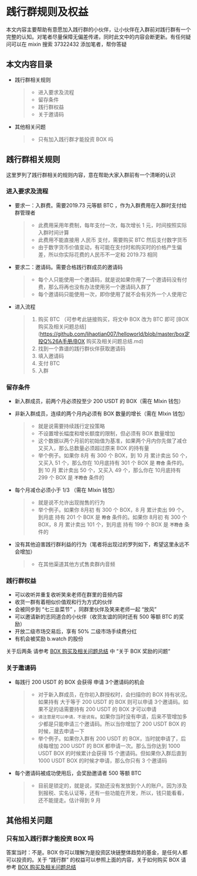 # 践行群规则及权益

本文内容主要帮助有意愿加入践行群的小伙伴，让小伙伴在入群前对践行群有一个完整的认知。对笔者尽量保障无偏差传递，同时此文中的内容会断更新。有任何疑问可以在 mixin 搜索 37322432 添加笔者，帮你答疑



## 本文内容目录

* 践行群相关规则

  > * 进入要求及流程
  > * 留存条件
  > * 践行群权益
  > * 关于邀请码

* 其他相关问题

  > * 只有加入践行群才能投资 BOX 吗



## 践行群相关规则

这里罗列了践行群相关的规则内容，意在帮助大家入群前有一个清晰的认识



### 进入要求及流程

* 要求一：入群费。需要2019.73 元等额 BTC ，作为入群费用在入群时支付给群管理者

  > * 此费用采用年费制，每年支付一次，每次增长 1 元，时间按照实际入群时间计算
  > * 此费用不能直接用 人民币 支付，需要购买 BTC 然后支付数字货币
  > * 由于数字货币价值变动，有可能在支付时和购买时的价格产生偏差，所以你实际花费的人民币不一定和 2019.73 相同

* 要求二：邀请码。需要合格践行群成员的邀请码

  > * 每个人只能使用一个邀请码，就是说如果你用了一个邀请码没有付费，那么将再也没有办法使用另一个邀请码入群了
  > * 每个邀请码只能使用一次，即你使用了就不会有另外一个人使用它

* 进入流程

  > 1. 购买 BTC （可参考此链接购买，将文中 BOX 改为 BTC 即可 [BOX 购买及相关问题总结](https://github.com/lihaotian007/helloworld/blob/master/box定投Q%26A手册/BOX 购买及相关问题总结.md)
  > 2. 找到一个靠谱的践行群伙伴获取邀请码
  > 3. 填入邀请码
  > 4. 支付 BTC
  > 5. 入群



### 留存条件

* 新入群成员，前两个月必须投至少 200 USDT 的 BOX（需在 MIxin 钱包）

* 非新入群成员，连续的两个月内必须有 BOX 数量的增长（需在 MIxin 钱包）

  > * 就是说需要持续践行定投策略
  > * 不设置增长幅度和增长额度的限制，但必须有 BOX 数量增加
  > * 这个数据以两个月前的初始值为基准，如果两个月内你先做了减仓又买入，那么总数量必须超过原来 BOX 的持有量
  > * 举个例子。如果你 8月 有 300 个 BOX，到 10 月 累计卖出 50 个，又买入 51 个，那么你在 10月底持有 301 个 BOX 是 **`符合`** 条件的。到 10 月 累计卖出 50 个，又买入 49 个，那么你在 10月底持有 299 个 BOX 是 **`不符合`** 条件的

* 每个月减仓必须小于 1/3 （需在 MIxin 钱包）

  > * 就是说不允许出现抛售的行为
  > * 举个例子。如果你 8月初 有 300 个 BOX，8 月 累计卖出 99 个，到月底 持有 201 个 BOX 是 **`符合`** 条件的。如果你 8月初 有 300 个 BOX，8 月 累计卖出 101 个，到月底 持有 199 个 BOX 是 **`不符合`** 条件的

* 没有其他迫害践行群利益的行为（笔者将出现过的罗列如下，希望这里永远不会增加）

  > * 在其他渠道其他方式售卖群内音频



### 践行群权益

* 可以收听并重复收听笑来老师在群里的音频内容
* 收货一群有着相似价值观和行为方式的伙伴
* 会被同步到 “七三韭菜节” ，同群里伙伴及笑来老师一起 “放风”
* 可以邀请新的志同道合的小伙伴（收货友谊的同时还有 500 等额 BTC 的奖励）
* 开放二级市场交易后，享有 50% 二级市场手续费分红
* 有机会被奖励 b.watch 的股份

关于后两条 请参考 [BOX 购买及相关问题总结](https://github.com/lihaotian007/helloworld/blob/master/box定投Q%26A手册/BOX%20购买及相关问题总结.md) 中 “关于 BOX 奖励的问题“



### 关于邀请码

- 每践行 200 USDT 的 BOX 会获得 申请 3个邀请码的机会

  > - 对于新入群成员，在你初入群授权时，会扫描你的 BOX 持有状况。如果持有 大于等于 200 USDT 的 BOX 则可以申请 3个邀请码。如果不足的话需要持有 200 USDT 的 BOX 才可以申请
  > - `请注意是可以申请，不是说有`。如果你当时没有申请，后来不管增加多少都是只能申请三个邀请码。所以当你增加了 200 USDT BOX 的时候，就去申请一下
  > - 举个例子。如果你入群有 200 USDT 的 BOX，当时就申请了，后续每增加 200 USDT 的 BOX 都申请一次。那么当你达到 1000 USDT BOX 的时候累计会获得 15 个邀请码。但如果你入群后直到 1000 USDT BOX 的时候才申请，那么你只有 3 个邀请码

- 每个邀请码被成功使用后，会奖励邀请者 500 等额 BTC

  > - 目前是锁定的，就是说，奖励还没有发放到个人的账户。因为涉及到报税、实名认证等，还有一些功能在开发，所以，钱只能看看，还不能提走。估计得到 9 月



## 其他相关问题



### 只有加入践行群才能投资 BOX 吗

答案当时：不是。BOX 你可以理解为是投资区块链整体趋势的基金，是任何人都可以投资的。关于 “践行群” 的权益可以参照上面的内容，关于如何购买 BOX 请参考 [BOX 购买及相关问题总结](https://github.com/lihaotian007/helloworld/blob/master/box定投Q%26A手册/BOX%20购买及相关问题总结.md) 